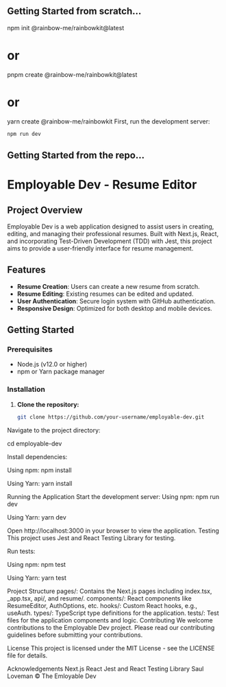 

## Getting Started from scratch...

npm init @rainbow-me/rainbowkit@latest
# or
pnpm create @rainbow-me/rainbowkit@latest
# or
yarn create @rainbow-me/rainbowkit
First, run the development server:

```bash
npm run dev
```

## Getting Started from the repo...
# Employable Dev - Resume Editor

## Project Overview
Employable Dev is a web application designed to assist users in creating, editing, and managing their professional resumes. Built with Next.js, React, and incorporating Test-Driven Development (TDD) with Jest, this project aims to provide a user-friendly interface for resume management.

## Features
- **Resume Creation**: Users can create a new resume from scratch.
- **Resume Editing**: Existing resumes can be edited and updated.
- **User Authentication**: Secure login system with GitHub authentication.
- **Responsive Design**: Optimized for both desktop and mobile devices.

## Getting Started

### Prerequisites
- Node.js (v12.0 or higher)
- npm or Yarn package manager

### Installation
1. **Clone the repository:**
   ```sh
   git clone https://github.com/your-username/employable-dev.git

Navigate to the project directory:

cd employable-dev

Install dependencies:

Using npm:
npm install

Using Yarn:
yarn install

Running the Application
Start the development server:
Using npm:
npm run dev

Using Yarn:
yarn dev

Open http://localhost:3000 in your browser to view the application.
Testing
This project uses Jest and React Testing Library for testing.

Run tests:

Using npm:
npm test

Using Yarn:
yarn test

Project Structure
pages/: Contains the Next.js pages including index.tsx, _app.tsx, api/, and resume/.
components/: React components like ResumeEditor, AuthOptions, etc.
hooks/: Custom React hooks, e.g., useAuth.
types/: TypeScript type definitions for the application.
tests/: Test files for the application components and logic.
Contributing
We welcome contributions to the Employable Dev project. Please read our contributing guidelines before submitting your contributions.

License
This project is licensed under the MIT License - see the LICENSE file for details.

Acknowledgements
Next.js
React
Jest and React Testing Library
Saul Loveman © The Emloyable Dev



